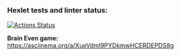### Hexlet tests and linter status:
[![Actions Status](https://github.com/aramcheg/php-project-45/workflows/hexlet-check/badge.svg)](https://github.com/aramcheg/php-project-45/actions)

**Brain Even game:**
https://asciinema.org/a/XueVdmI9PYDkmwHCERDEPDS8g
